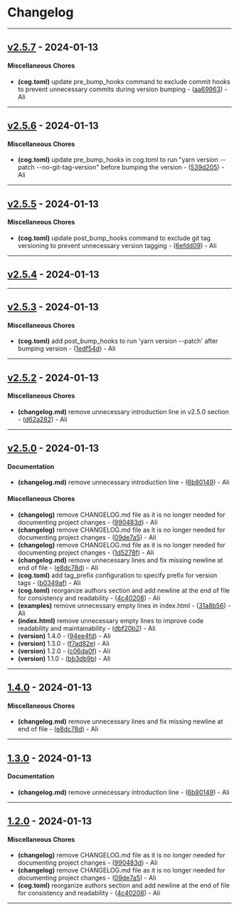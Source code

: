 # Changelog

- - -
## [v2.5.7](https://github.com/alisaitteke/seatmap-canvas/compare/v2.5.6..v2.5.7) - 2024-01-13
#### Miscellaneous Chores
- **(cog.toml)** update pre_bump_hooks command to exclude commit hooks to prevent unnecessary commits during version bumping - ([aa69963](https://github.com/alisaitteke/seatmap-canvas/commit/aa69963c36895adf093fa1b166339685ec877d7b)) - Ali

- - -

## [v2.5.6](https://github.com/alisaitteke/seatmap-canvas/compare/v2.5.5..v2.5.6) - 2024-01-13
#### Miscellaneous Chores
- **(cog.toml)** update pre_bump_hooks in cog.toml to run "yarn version --patch --no-git-tag-version" before bumping the version - ([539d205](https://github.com/alisaitteke/seatmap-canvas/commit/539d20587694475fdff86c415f70c9523b020eae)) - Ali

- - -

## [v2.5.5](https://github.com/alisaitteke/seatmap-canvas/compare/v2.5.4..v2.5.5) - 2024-01-13
#### Miscellaneous Chores
- **(cog.toml)** update post_bump_hooks command to exclude git tag versioning to prevent unnecessary version tagging - ([6efdd09](https://github.com/alisaitteke/seatmap-canvas/commit/6efdd09309886ddd455ff1dcdc0866ea22f75652)) - Ali

- - -

## [v2.5.4](https://github.com/alisaitteke/seatmap-canvas/compare/v2.5.3..v2.5.4) - 2024-01-13

- - -

## [v2.5.3](https://github.com/alisaitteke/seatmap-canvas/compare/v2.5.2..v2.5.3) - 2024-01-13
#### Miscellaneous Chores
- **(cog.toml)** add post_bump_hooks to run 'yarn version --patch' after bumping version - ([1edf54d](https://github.com/alisaitteke/seatmap-canvas/commit/1edf54d81b6660aa72a60f0ae737d176006bb91b)) - Ali

- - -

## [v2.5.2](https://github.com/alisaitteke/seatmap-canvas/compare/v2.5.1..v2.5.2) - 2024-01-13
#### Miscellaneous Chores
- **(changelog.md)** remove unnecessary introduction line in v2.5.0 section - ([d62a282](https://github.com/alisaitteke/seatmap-canvas/commit/d62a2820b703307506d2ffe9267091912e18f0e8)) - Ali

- - -

## [v2.5.0](https://github.com/alisaitteke/seatmap-canvas/compare/v2.4.0..v2.5.0) - 2024-01-13
#### Documentation
- **(changelog.md)** remove unnecessary introduction line - ([6b80149](https://github.com/alisaitteke/seatmap-canvas/commit/6b80149bea74e32692dc3756d43e32f396c87512)) - Ali
#### Miscellaneous Chores
- **(changelog)** remove CHANGELOG.md file as it is no longer needed for documenting project changes - ([990483d](https://github.com/alisaitteke/seatmap-canvas/commit/990483df8021d41f5e2b0963c607e4a1de8d19c0)) - Ali
- **(changelog)** remove CHANGELOG.md file as it is no longer needed for documenting project changes - ([09de7a5](https://github.com/alisaitteke/seatmap-canvas/commit/09de7a5b9968a82d1bca502fb35d620761ef4e0b)) - Ali
- **(changelog)** remove CHANGELOG.md file as it is no longer needed for documenting project changes - ([1d5278f](https://github.com/alisaitteke/seatmap-canvas/commit/1d5278f0904fa56e5c6ab62ddb3b69991f2e7d90)) - Ali
- **(changelog.md)** remove unnecessary lines and fix missing newline at end of file - ([e8dc78d](https://github.com/alisaitteke/seatmap-canvas/commit/e8dc78d925953e0f101f5913d931707b8350b699)) - Ali
- **(cog.toml)** add tag_prefix configuration to specify prefix for version tags - ([b0349af](https://github.com/alisaitteke/seatmap-canvas/commit/b0349afbae0f106e90b249f2685d3c19db855ce3)) - Ali
- **(cog.toml)** reorganize authors section and add newline at the end of file for consistency and readability - ([4c40208](https://github.com/alisaitteke/seatmap-canvas/commit/4c40208813c8d0be11f6bc03ae798f687ec3f602)) - Ali
- **(examples)** remove unnecessary empty lines in index.html - ([31a8b56](https://github.com/alisaitteke/seatmap-canvas/commit/31a8b568191f2ef3c1ca950d982302572d8eb0a3)) - Ali
- **(index.html)** remove unnecessary empty lines to improve code readability and maintainability - ([dbf20b2](https://github.com/alisaitteke/seatmap-canvas/commit/dbf20b2184f7a447c24d93751e139284d76dc8e0)) - Ali
- **(version)** 1.4.0 - ([94ee4fd](https://github.com/alisaitteke/seatmap-canvas/commit/94ee4fd7ae5f8191da0c27eea871a9d99738ccd8)) - Ali
- **(version)** 1.3.0 - ([f7ad82e](https://github.com/alisaitteke/seatmap-canvas/commit/f7ad82e0dc3437d0789ada5e56cce671ccb0d35c)) - Ali
- **(version)** 1.2.0 - ([c06da0f](https://github.com/alisaitteke/seatmap-canvas/commit/c06da0ffb14aa31439d0ff9961a827f795e642c6)) - Ali
- **(version)** 1.1.0 - ([bb3db9b](https://github.com/alisaitteke/seatmap-canvas/commit/bb3db9b105406210a70e746e504a3a5c69d80aed)) - Ali

- - -

## [1.4.0](https://github.com/alisaitteke/seatmap-canvas/compare/1.3.0..1.4.0) - 2024-01-13
#### Miscellaneous Chores
- **(changelog.md)** remove unnecessary lines and fix missing newline at end of file - ([e8dc78d](https://github.com/alisaitteke/seatmap-canvas/commit/e8dc78d925953e0f101f5913d931707b8350b699)) - Ali

- - -

## [1.3.0](https://github.com/alisaitteke/seatmap-canvas/compare/1.2.0..1.3.0) - 2024-01-13
#### Documentation
- **(changelog.md)** remove unnecessary introduction line - ([6b80149](https://github.com/alisaitteke/seatmap-canvas/commit/6b80149bea74e32692dc3756d43e32f396c87512)) - Ali

- - -

## [1.2.0](https://github.com/alisaitteke/seatmap-canvas/compare/1.1.0..1.2.0) - 2024-01-13
#### Miscellaneous Chores
- **(changelog)** remove CHANGELOG.md file as it is no longer needed for documenting project changes - ([990483d](https://github.com/alisaitteke/seatmap-canvas/commit/990483df8021d41f5e2b0963c607e4a1de8d19c0)) - Ali
- **(changelog)** remove CHANGELOG.md file as it is no longer needed for documenting project changes - ([09de7a5](https://github.com/alisaitteke/seatmap-canvas/commit/09de7a5b9968a82d1bca502fb35d620761ef4e0b)) - Ali
- **(cog.toml)** reorganize authors section and add newline at the end of file for consistency and readability - ([4c40208](https://github.com/alisaitteke/seatmap-canvas/commit/4c40208813c8d0be11f6bc03ae798f687ec3f602)) - Ali

- - -